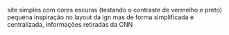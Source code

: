 site simples com cores escuras (testando o contraste de vermelho e preto)
pequena inspiração no layout da ign mas de forma simplificada e centralizada, informações retiradas da CNN
